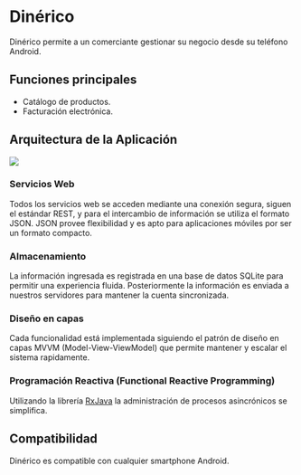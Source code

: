 # Dinérico

Dinérico permite a un comerciante gestionar su negocio desde su teléfono Android.

## Funciones principales

* Catálogo de productos.
* Facturación electrónica.


## Arquitectura de la Aplicación

<img src="https://dl.dropboxusercontent.com/u/2203164/diagrama-dinerico.png"/>

### Servicios Web

Todos los servicios web se acceden mediante una conexión segura, siguen el estándar REST, y para el intercambio de información se utiliza el formato JSON.
JSON provee flexibilidad y es apto para aplicaciones móviles por ser un formato compacto.


### Almacenamiento

La información ingresada es registrada en una base de datos SQLite para permitir una experiencia fluida.
Posteriormente la información es enviada a nuestros servidores para mantener la cuenta sincronizada.

### Diseño en capas

Cada funcionalidad está implementada siguiendo el patrón de diseño en capas MVVM
(Model-View-ViewModel) que permite mantener y escalar el sistema rapidamente.

### Programación Reactiva (Functional Reactive Programming)

Utilizando la librería [RxJava](https://github.com/ReactiveX/RxJava) la administración de procesos asincrónicos se simplifica. 

## Compatibilidad

Dinérico es compatible con cualquier smartphone Android.
